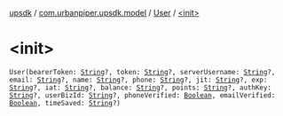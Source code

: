 [upsdk](../../index.md) / [com.urbanpiper.upsdk.model](../index.md) / [User](index.md) / [&lt;init&gt;](./-init-.md)

# &lt;init&gt;

`User(bearerToken: `[`String`](https://kotlinlang.org/api/latest/jvm/stdlib/kotlin/-string/index.html)`?, token: `[`String`](https://kotlinlang.org/api/latest/jvm/stdlib/kotlin/-string/index.html)`?, serverUsername: `[`String`](https://kotlinlang.org/api/latest/jvm/stdlib/kotlin/-string/index.html)`?, email: `[`String`](https://kotlinlang.org/api/latest/jvm/stdlib/kotlin/-string/index.html)`?, name: `[`String`](https://kotlinlang.org/api/latest/jvm/stdlib/kotlin/-string/index.html)`?, phone: `[`String`](https://kotlinlang.org/api/latest/jvm/stdlib/kotlin/-string/index.html)`?, jit: `[`String`](https://kotlinlang.org/api/latest/jvm/stdlib/kotlin/-string/index.html)`?, exp: `[`String`](https://kotlinlang.org/api/latest/jvm/stdlib/kotlin/-string/index.html)`?, iat: `[`String`](https://kotlinlang.org/api/latest/jvm/stdlib/kotlin/-string/index.html)`?, balance: `[`String`](https://kotlinlang.org/api/latest/jvm/stdlib/kotlin/-string/index.html)`?, points: `[`String`](https://kotlinlang.org/api/latest/jvm/stdlib/kotlin/-string/index.html)`?, authKey: `[`String`](https://kotlinlang.org/api/latest/jvm/stdlib/kotlin/-string/index.html)`?, userBizId: `[`String`](https://kotlinlang.org/api/latest/jvm/stdlib/kotlin/-string/index.html)`?, phoneVerified: `[`Boolean`](https://kotlinlang.org/api/latest/jvm/stdlib/kotlin/-boolean/index.html)`, emailVerified: `[`Boolean`](https://kotlinlang.org/api/latest/jvm/stdlib/kotlin/-boolean/index.html)`, timeSaved: `[`String`](https://kotlinlang.org/api/latest/jvm/stdlib/kotlin/-string/index.html)`?)`